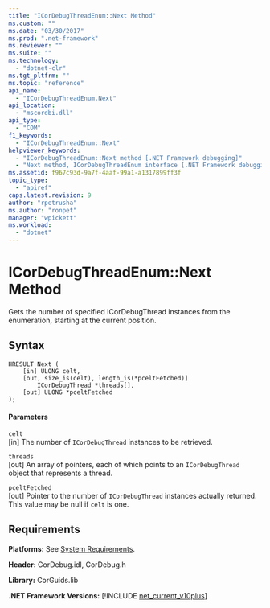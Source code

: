 ```yaml
---
title: "ICorDebugThreadEnum::Next Method"
ms.custom: ""
ms.date: "03/30/2017"
ms.prod: ".net-framework"
ms.reviewer: ""
ms.suite: ""
ms.technology: 
  - "dotnet-clr"
ms.tgt_pltfrm: ""
ms.topic: "reference"
api_name: 
  - "ICorDebugThreadEnum.Next"
api_location: 
  - "mscordbi.dll"
api_type: 
  - "COM"
f1_keywords: 
  - "ICorDebugThreadEnum::Next"
helpviewer_keywords: 
  - "ICorDebugThreadEnum::Next method [.NET Framework debugging]"
  - "Next method, ICorDebugThreadEnum interface [.NET Framework debugging]"
ms.assetid: f967c93d-9a7f-4aaf-99a1-a1317899ff3f
topic_type: 
  - "apiref"
caps.latest.revision: 9
author: "rpetrusha"
ms.author: "ronpet"
manager: "wpickett"
ms.workload: 
  - "dotnet"
---
```

# ICorDebugThreadEnum::Next Method
Gets the number of specified ICorDebugThread instances from the enumeration, starting at the current position.  
  
## Syntax  
  
```  
HRESULT Next (  
    [in] ULONG celt,  
    [out, size_is(celt), length_is(*pceltFetched)]  
        ICorDebugThread *threads[],  
    [out] ULONG *pceltFetched  
);  
```  
  
#### Parameters  
 `celt`  
 [in] The number of `ICorDebugThread` instances to be retrieved.  
  
 `threads`  
 [out] An array of pointers, each of which points to an `ICorDebugThread` object that represents a thread.  
  
 `pceltFetched`  
 [out] Pointer to the number of `ICorDebugThread` instances actually returned. This value may be null if `celt` is one.  
  
## Requirements  
 **Platforms:** See [System Requirements](../../../../docs/framework/get-started/system-requirements.md).  
  
 **Header:** CorDebug.idl, CorDebug.h  
  
 **Library:** CorGuids.lib  
  
 **.NET Framework Versions:** [!INCLUDE [net_current_v10plus](../../../../includes/net-current-v10plus-md.md)]
